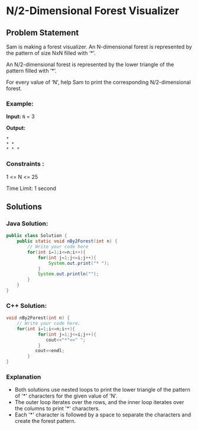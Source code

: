 # N/2-Dimensional Forest Visualizer

## Problem Statement

Sam is making a forest visualizer. An N-dimensional forest is represented by the pattern of size NxN filled with ‘*’.

An N/2-dimensional forest is represented by the lower triangle of the pattern filled with ‘*’.

For every value of ‘N’, help Sam to print the corresponding N/2-dimensional forest.

### Example:

**Input:** `N` = 3

**Output:** 

```
* 
* *
* * *
```

### Constraints :

1 <= N <= 25

Time Limit: 1 second

## Solutions

### Java Solution:

```java
public class Solution {
    public static void nBy2Forest(int n) {
        // Write your code here
        for(int i=1;i<=n;i++){
            for(int j=1;j<=i;j++){
                System.out.print("* ");
            }
            System.out.println("");
        }
    }
}
```

###  C++ Solution:

```cpp
void nBy2Forest(int n) {
	// Write your code here.
	for(int i=1;i<=n;i++){
            for(int j=1;j<=i;j++){
               cout<<"*"<<" ";
            }
           cout<<endl;
        }
}

```

### Explanation
- Both solutions use nested loops to print the lower triangle of the pattern of '*' characters for the given value of 'N'.
- The outer loop iterates over the rows, and the inner loop iterates over the columns to print '*' characters.
- Each '*' character is followed by a space to separate the characters and create the forest pattern.